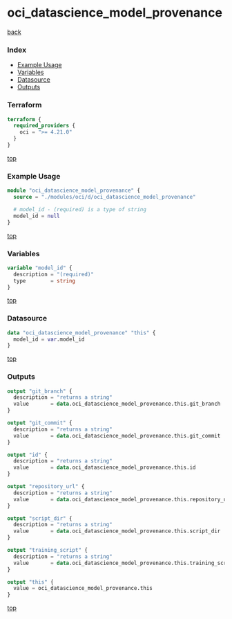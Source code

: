 # oci_datascience_model_provenance

[back](../oci.md)

### Index

- [Example Usage](#example-usage)
- [Variables](#variables)
- [Datasource](#datasource)
- [Outputs](#outputs)

### Terraform

```terraform
terraform {
  required_providers {
    oci = ">= 4.21.0"
  }
}
```

[top](#index)

### Example Usage

```terraform
module "oci_datascience_model_provenance" {
  source = "./modules/oci/d/oci_datascience_model_provenance"

  # model_id - (required) is a type of string
  model_id = null
}
```

[top](#index)

### Variables

```terraform
variable "model_id" {
  description = "(required)"
  type        = string
}
```

[top](#index)

### Datasource

```terraform
data "oci_datascience_model_provenance" "this" {
  model_id = var.model_id
}
```

[top](#index)

### Outputs

```terraform
output "git_branch" {
  description = "returns a string"
  value       = data.oci_datascience_model_provenance.this.git_branch
}

output "git_commit" {
  description = "returns a string"
  value       = data.oci_datascience_model_provenance.this.git_commit
}

output "id" {
  description = "returns a string"
  value       = data.oci_datascience_model_provenance.this.id
}

output "repository_url" {
  description = "returns a string"
  value       = data.oci_datascience_model_provenance.this.repository_url
}

output "script_dir" {
  description = "returns a string"
  value       = data.oci_datascience_model_provenance.this.script_dir
}

output "training_script" {
  description = "returns a string"
  value       = data.oci_datascience_model_provenance.this.training_script
}

output "this" {
  value = oci_datascience_model_provenance.this
}
```

[top](#index)